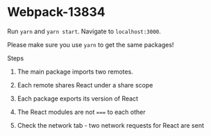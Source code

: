 # Webpack-13834

Run `yarn` and `yarn start`. Navigate to `localhost:3000`.

Please make sure you use `yarn` to get the same packages!

Steps

1. The main package imports two remotes.

2. Each remote shares React under a share scope

3. Each package exports its version of React

4. The React modules are not `===` to each other

5. Check the network tab - two network requests for React are sent
